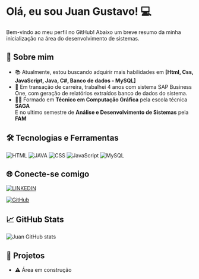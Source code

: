 
# Olá, eu sou Juan Gustavo! 💻

Bem-vindo ao meu perfil no GitHub!
Abaixo um breve resumo da minha inicialização na área do desenvolvimento de sistemas.

## 👤 Sobre mim
- 📚 Atualmente, estou buscando adquirir mais habilidades em **[Html, Css, JavaScript, Java, C#, Banco de dados - MySQL]**
- 💼 Em transação de carreira,
    trabalhei 4 anos com sistema SAP Business One, com geração de relatórios extraídos banco de dados do sistema.
- 👨‍🎓 Formado em **Técnico em Computação Gráfica** pela escola técnica **SAGA**  
    E no ultimo semestre de **Análise e Desenvolvimento de Sistemas** pela **FAM**

## 🛠 Tecnologias e Ferramentas 

![HTML](https://img.shields.io/badge/HTML5-000?style=for-the-badge&logo=HTML5)
![JAVA](https://img.shields.io/badge/JAVA-000?style=for-the-badge)
![CSS](https://img.shields.io/badge/CSS-000?style=for-the-badge&logo=CSS)
![JavaScript](https://img.shields.io/badge/JavaScript-000?style=for-the-badge&logo=javascript)
![MySQL](https://img.shields.io/badge/MySQL-000?style=for-the-badge&logo=MySQL)

## 🌐 Conecte-se comigo
[![LINKEDIN](https://img.shields.io/badge/LINKEDIN-2b89cf?style=for-the-badge
)](https://www.linkedin.com/in/juan-ferreira-b45196164/)

[![GitHub](https://img.shields.io/badge/GitHub-000?style=for-the-badge
)](https://github.com/Juan-Gf)

## 📈 GitHub Stats
![Juan GitHub stats](https://github-readme-stats.vercel.app/api?username=Juan-Gf&theme=highcontrast&show_icons=true)

## 💾 Projetos 

- ⚠ Área em construção

